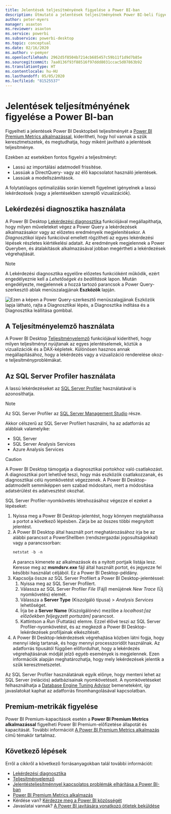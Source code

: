 ```yaml
---
title: Jelentések teljesítményének figyelése a Power BI-ban
description: Útmutató a jelentések teljesítményének Power BI-beli figyeléséhez.
author: peter-myers
manager: asaxton
ms.reviewer: asaxton
ms.service: powerbi
ms.subservice: powerbi-desktop
ms.topic: conceptual
ms.date: 02/16/2020
ms.author: v-pemyer
ms.openlocfilehash: 2962d5f8504b7214cb685457c59b11f1d9d7b85e
ms.sourcegitcommit: 7aa0136f93f88516f97ddd8031ccac5d07863b92
ms.translationtype: HT
ms.contentlocale: hu-HU
ms.lasthandoff: 05/05/2020
ms.locfileid: "81525537"
---
```

# <a name="monitor-report-performance-in-power-bi"></a>Jelentések teljesítményének figyelése a Power BI-ban

Figyelheti a jelentések Power BI Desktopbeli teljesítményét a [Power BI Premium Metrics alkalmazással](../service-premium-metrics-app.md), kiderítheti, hogy hol vannak a szűk keresztmetszetek, és megtudhatja, hogy miként javítható a jelentések teljesítménye.

Ezekben az esetekben fontos figyelni a teljesítményt:

- Lassú az importálási adatmodell frissítése.
- Lassúak a DirectQuery- vagy az élő kapcsolatot használó jelentések.
- Lassúak a modellszámítások.

A folytatólagos optimalizálás során kiemelt figyelmet igényelnek a lassú lekérdezések (vagy a jelentésekben szereplő vizualizációk).

## <a name="use-query-diagnostics"></a>Lekérdezési diagnosztika használata

A Power BI Desktop [Lekérdezési diagnosztika](/power-query/QueryDiagnostics) funkciójával megállapíthatja, hogy milyen műveleteket végez a Power Query a lekérdezések alkalmazásakor vagy az előzetes eredményeik megjelenítésekor. A _Diagnosztikai lépés_ funkcióval emellett rögzítheti az egyes lekérdezési lépések részletes kiértékelési adatait. Az eredmények megjelennek a Power Queryben, és átalakítások alkalmazásával jobban megértheti a lekérdezések végrehajtását.

> [!NOTE]
> A Lekérdezési diagnosztika egyelőre előzetes funkcióként működik, ezért engedélyeznie kell a _Lehetőségek és beállítások_ lapon. Miután engedélyezte, megjelennek a hozzá tartozó parancsok a Power Query-szerkesztő ablak menüszalagjának **Eszközök** lapján.

![Ezen a képen a Power Query-szerkesztő menüszalagjának Eszközök lapja látható, rajta a Diagnosztikai lépés, a Diagnosztika indítása és a Diagnosztika leállítása gombbal.](media/monitor-report-performance/power-query-diagnotics.png)

## <a name="use-performance-analyzer"></a>A Teljesítményelemző használata

A Power BI Desktop [Teljesítményelemző](../desktop-performance-analyzer.md) funkciójával kiderítheti, hogy milyen teljesítményt nyújtanak az egyes jelentéselemek, köztük a vizualizációk és a DAX-képletek. Különösen hasznos annak megállapításához, hogy a lekérdezés vagy a vizualizáció renderelése okoz-e teljesítményproblémákat.

## <a name="use-sql-server-profiler"></a>Az SQL Server Profiler használata

A lassú lekérdezéseket az [SQL Server Profiler](/sql/tools/sql-server-profiler/sql-server-profiler) használatával is azonosíthatja.

> [!NOTE]
> Az SQL Server Profiler az [SQL Server Management Studio](/sql/ssms/download-sql-server-management-studio-ssms) része.

Akkor célszerű az SQL Server Profilert használni, ha az adatforrás az alábbiak valamelyike:

- SQL Server
- SQL Server Analysis Services
- Azure Analysis Services

> [!CAUTION]
> A Power BI Desktop támogatja a diagnosztikai portokhoz való csatlakozást. A diagnosztikai port lehetővé teszi, hogy más eszközök csatlakozzanak, és diagnosztikai célú nyomkövetést végezzenek. A Power BI Desktop-adatmodellt semmiképpen sem szabad módosítani, mert a módosítása adatsérülést és adatvesztést okozhat.

SQL Server Profiler-nyomkövetés létrehozásához végezze el ezeket a lépéseket:

1. Nyissa meg a Power BI Desktop-jelentést, hogy könnyen megtalálhassa a portot a következő lépésben. Zárja be az összes többi megnyitott jelentést.
1. A Power BI Desktop által használt port meghatározásához írja be az alábbi parancsot a PowerShellben (rendszergazdai jogosultságokkal) vagy a parancssorban:
    ```powershell
    netstat -b -n
    ```
    A parancs kimenete az alkalmazások és a nyitott portjaik listája lesz. Keresse meg az **msmdsrv.exe** fájl által használt portot, és jegyezze fel későbbi használat céljából. Ez a Power BI Desktop-példány.
1. Kapcsolja össze az SQL Server Profilert a Power BI Desktop-jelentéssel:
    1. Nyissa meg az SQL Server Profilert.
    1. Válassza az SQL Server Profiler _File_ (Fájl) menüjének _New Trace_ (Új nyomkövetés) elemét.
    1. Válassza a **Server Type** (Kiszolgáló típusa) > _Analysis Services_ lehetőséget.
    1. Írja be a **Server Name** (Kiszolgálónév) mezőbe a _localhost:[az előzőekben feljegyzett portszám]_ parancsot.
    1. Kattintson a _Run_ (Futtatás) elemre. Ezzel élővé teszi az SQL Server Profiler-nyomkövetést, és az megkezdi a Power BI Desktop-lekérdezések profiljainak elkészítését.
1. A Power BI Desktop-lekérdezések végrehajtása közben látni fogja, hogy mennyi ideig tartanak, és hogy mennyi processzoridőt használnak. Az adatforrás típusától függően előfordulhat, hogy a lekérdezés végrehajtásának módját jelző egyéb események is megjelennek. Ezen információk alapján meghatározhatja, hogy mely lekérdezések jelentik a szűk keresztmetszetet.

Az SQL Server Profiler használatának egyik előnye, hogy menteni lehet az SQL Server (relációs) adatbázisainak nyomkövetéseit. A nyomkövetéseket felhasználhatja a [Database Engine Tuning Advisor](/sql/relational-databases/performance/start-and-use-the-database-engine-tuning-advisor) bemeneteként, így javaslatokat kaphat az adatforrás finomhangolásával kapcsolatban.

## <a name="monitor-premium-metrics"></a>Premium-metrikák figyelése

Power BI Premium-kapacitások esetén a **Power BI Premium Metrics alkalmazással** figyelheti Power BI Premium-előfizetése állapotát és kapacitását. További információt [A Power BI Premium Metrics alkalmazás](../service-premium-metrics-app.md) című témakör tartalmaz.

## <a name="next-steps"></a>Következő lépések

Erről a cikkről a következő forrásanyagokban talál további információt:

- [Lekérdezési diagnosztika](/power-query/QueryDiagnostics)
- [Teljesítményelemző](../desktop-performance-analyzer.md)
- [Jelentésteljesítménnyel kapcsolatos problémák elhárítása a Power BI-ban](report-performance-troubleshoot.md)
- [Power BI Premium Metrics alkalmazás](../service-premium-metrics-app.md)
- Kérdése van? [Kérdezze meg a Power BI közösségét](https://community.powerbi.com/)
- Javaslatai vannak? [A Power BI javítására vonatkozó ötletek beküldése](https://ideas.powerbi.com/)
